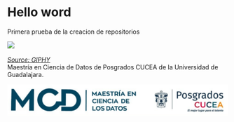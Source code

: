 # Hello word
Primera prueba de la creacion de repositorios

![](https://media.giphy.com/media/v1.Y2lkPTc5MGI3NjExMTFibzlpYXZxa2JldTZzZGx0bGRmbnZqb3JydmtsYjFxbGdrNnlwbyZlcD12MV9naWZzX3RyZW5kaW5nJmN0PWc/fUQ4rhUZJYiQsas6WD/giphy.gif)

*[Source: GIPHY](https://media.giphy.com/media/v1.Y2lkPTc5MGI3NjExMTFibzlpYXZxa2JldTZzZGx0bGRmbnZqb3JydmtsYjFxbGdrNnlwbyZlcD12MV9naWZzX3RyZW5kaW5nJmN0PWc/fUQ4rhUZJYiQsas6WD/giphy.gif)*
<br>
Maestría en Ciencia de Datos de Posgrados CUCEA de la Universidad de Guadalajara.  

![](https://raw.githubusercontent.com/vcuspinera/UDG_MCD_Project_Dev_I/main/actividades/img/MCD_logo.png)